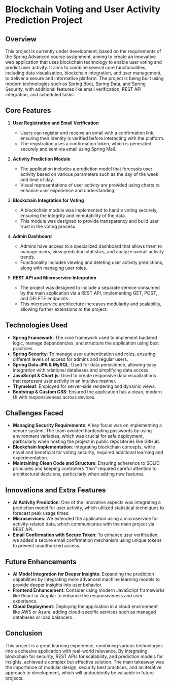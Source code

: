 # Blockchain Voting and User Activity Prediction Project

## Overview

This project is currently under development, based on the requirements of the Spring Advanced course assignment, aiming to create an innovative web application that uses blockchain technology to enable user voting and predict user activity. It aims to combine several core functionalities, including data visualization, blockchain integration, and user management, to deliver a secure and informative platform. The project is being built using modern technologies such as Spring Boot, Spring Data, and Spring Security, with additional features like email verification, REST API integration, and scheduled tasks.

## Core Features

1. **User Registration and Email Verification**
   - Users can register and receive an email with a confirmation link, ensuring their identity is verified before interacting with the platform.
   - The registration uses a confirmation token, which is generated securely and sent via email using Spring Mail.

2. **Activity Prediction Module**
   - The application includes a prediction model that forecasts user activity based on various parameters such as the day of the week and time of day.
   - Visual representations of user activity are provided using charts to enhance user experience and understanding.

3. **Blockchain Integration for Voting**
   - A blockchain module was implemented to handle voting securely, ensuring the integrity and immutability of the data.
   - This module was designed to provide transparency and build user trust in the voting process.

4. **Admin Dashboard**
   - Admins have access to a specialized dashboard that allows them to manage users, view prediction statistics, and analyze overall activity trends.
   - Functionality includes viewing and deleting user activity predictions, along with managing user roles.

5. **REST API and Microservice Integration**
   - The project was designed to include a separate service consumed by the main application via a REST API, implementing GET, POST, and DELETE endpoints.
   - This microservice architecture increases modularity and scalability, allowing further extensions to the project.

## Technologies Used

- **Spring Framework**: The core framework used to implement backend logic, manage dependencies, and structure the application using best practices.
- **Spring Security**: To manage user authentication and roles, ensuring different levels of access for admins and regular users.
- **Spring Data JPA & MySQL**: Used for data persistence, allowing easy integration with relational databases and simplifying data access.
- **JavaScript & Chart.js**: Used to create responsive data visualizations that represent user activity in an intuitive manner.
- **Thymeleaf**: Employed for server-side rendering and dynamic views.
- **Bootstrap & Custom CSS**: Ensured the application has a clean, modern UI with responsiveness across devices.

## Challenges Faced

- **Managing Security Requirements**: A key focus was on implementing a secure system. The team avoided hardcoding passwords by using environment variables, which was crucial for safe deployment, particularly when hosting the project in public repositories like GitHub.
- **Blockchain Implementation**: Integrating blockchain concepts, while novel and beneficial for voting security, required additional learning and experimentation.
- **Maintaining Clean Code and Structure**: Ensuring adherence to SOLID principles and keeping controllers "thin" required careful attention to architectural decisions, particularly when adding new features.

## Innovations and Extra Features

- **AI Activity Prediction**: One of the innovative aspects was integrating a prediction model for user activity, which utilized statistical techniques to forecast peak usage times.
- **Microservices**: We extended the application using a microservice for activity-related data, which communicates with the main project via REST API.
- **Email Confirmation with Secure Token**: To enhance user verification, we added a secure email confirmation mechanism using unique tokens to prevent unauthorized access.

## Future Enhancements

- **AI Model Integration for Deeper Insights**: Expanding the prediction capabilities by integrating more advanced machine learning models to provide deeper insights into user behavior.
- **Frontend Enhancement**: Consider using modern JavaScript frameworks like React or Angular to enhance the responsiveness and user experience.
- **Cloud Deployment**: Deploying the application in a cloud environment like AWS or Azure, adding cloud-specific services such as managed databases or load balancers.

## Conclusion

This project is a great learning experience, combining various technologies into a cohesive application with real-world relevance. By integrating blockchain for security, REST APIs for scalability, and prediction models for insights, achieved a complex but effective solution. The main takeaway was the importance of modular design, security best practices, and an iterative approach to development, which will undoubtedly be valuable in future projects.
